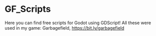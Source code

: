 # GF_Scripts
Here you can find free scripts for Godot using GDScript! All these were used in my game: Garbagefield, https://bit.ly/garbagefield
